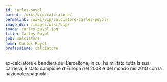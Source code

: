```yaml
---
id: carles-puyol
parent: /wiki/vip/calciatore/
permalink: /wiki/vip/calciatore/carles-puyol/
image_dir: /images/wiki/vip/
image: carles-puyol.jpg
title: Carles Puyol
job: calciatore
nome: Carles Puyol
professione: calciatore
---
```

ex-calciatore e bandiera del Barcellona, in cui ha militato tutta la sua carriera, è stato campione d'Europa nel 2008 e del mondo nel 2010 con la nazionale spagnola.